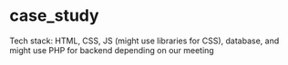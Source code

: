 # case_study
Tech stack: HTML, CSS, JS (might use libraries for CSS), database, and might use PHP for backend depending on our meeting
